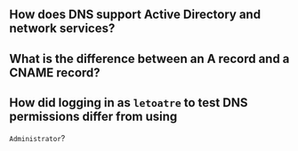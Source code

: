 
## How does DNS support Active Directory and network services?

## What is the difference between an A record and a CNAME record?

## How did logging in as `letoatre` to test DNS permissions differ from using 
`Administrator`?